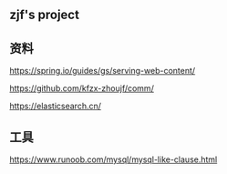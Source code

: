## zjf's project

## 资料
https://spring.io/guides/gs/serving-web-content/

https://github.com/kfzx-zhoujf/comm/

https://elasticsearch.cn/

## 工具

https://www.runoob.com/mysql/mysql-like-clause.html